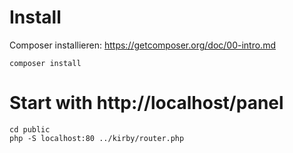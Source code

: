 # Install

Composer installieren: https://getcomposer.org/doc/00-intro.md

```shell
composer install
```

# Start with http://localhost/panel

```shell
cd public
php -S localhost:80 ../kirby/router.php
```
